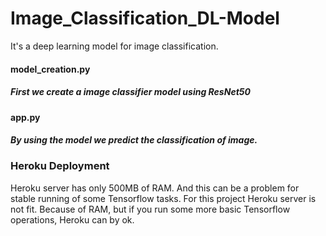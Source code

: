 # Image_Classification_DL-Model
It's a deep learning model for image classification.

#### model_creation.py
##### First we create a image classifier model using ResNet50

#### app.py
##### By using the model we predict the classification of image.

### Heroku Deployment
Heroku server has only 500MB of RAM. And this can be a problem for stable running of some Tensorflow tasks. For this project Heroku server is not fit. Because of RAM, but if you run some more basic Tensorflow operations, Heroku can by ok.